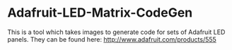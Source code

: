 Adafruit-LED-Matrix-CodeGen
===========================

This is a tool which takes images to generate code for sets of Adafruit LED panels. They can be found here: http://www.adafruit.com/products/555
